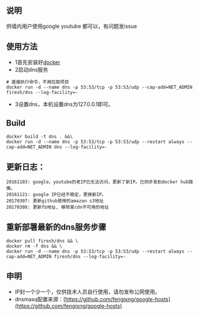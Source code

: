 ## 说明
供墙内用户使用google youtube 都可以，有问题发issue

## 使用方法
- 1首先安装好[docker](https://www.docker.com/products/docker#/mac)
- 2启动dns服务
```
# 直接执行命令，不用拉取项目
docker run -d --name dns -p 53:53/tcp -p 53:53/udp --cap-add=NET_ADMIN firesh/dns --log-facility=-
```
- 3设置dns，本机设置dns为127.0.0.1即可。

## Build
```
docker build -t dns . &&\
docker run -d --name dns -p 53:53/tcp -p 53:53/udp --restart always --cap-add=NET_ADMIN dns --log-facility=-
```

## 更新日志：
```
20161103: google，youtube的老IP已无法访问，更新了新IP。已同步发到docker hub镜像。
20161121: google IP已经不稳定，更换新IP。
20170307: 更新github使用的amazon s3地址
20170308: 更新fb地址, 移除某cdn不可用的地址
```

## 重新部署最新的dns服务步骤
```
docker pull firesh/dns && \
docker rm -f dns && \
docker run -d --name dns -p 53:53/tcp -p 53:53/udp --restart always --cap-add=NET_ADMIN firesh/dns --log-facility=-
```

## 申明
- IP封一个少一个，仅供技术人员自行使用，请勿发布公网使用。
- dnsmasq配置来源：[https://github.com/fengixng/google-hosts](https://github.com/fengixng/google-hosts)
